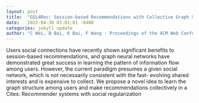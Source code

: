```yaml
---
layout: post
title:  "GSL4Rec: Session-based Recommendations with Collective Graph Structure Learning and Next Interaction Prediction"
date:   2022-04-30 03:01:01 -0400
categories: jekyll update
author: "C Wei, B Bai, K Bai, F Wang - Proceedings of the ACM Web Conference 2022, 2022"
---
```

Users  social connections have recently shown significant benefits to session-based recommendations, and graph neural networks have demonstrated great success in learning the pattern of information flow among users. However, the current paradigm presumes a given social network, which is not necessarily consistent with the fast- evolving shared interests and is expensive to collect. We propose a novel idea to learn the graph structure among users and make recommendations collectively in a Cites: Recommender systems with social regularization